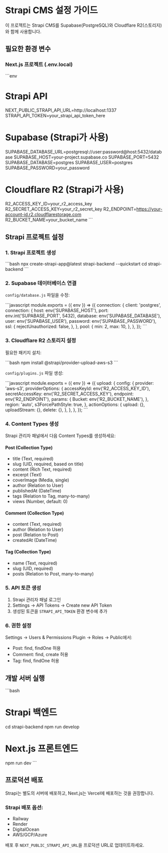 # Strapi CMS 설정 가이드

이 프로젝트는 Strapi CMS를 Supabase(PostgreSQL)와 Cloudflare R2(스토리지)와 함께 사용합니다.

## 필요한 환경 변수

### Next.js 프로젝트 (.env.local)

\`\`\`env
# Strapi API
NEXT_PUBLIC_STRAPI_API_URL=http://localhost:1337
STRAPI_API_TOKEN=your_strapi_api_token_here

# Supabase (Strapi가 사용)
SUPABASE_DATABASE_URL=postgresql://user:password@host:5432/database
SUPABASE_HOST=your-project.supabase.co
SUPABASE_PORT=5432
SUPABASE_DATABASE=postgres
SUPABASE_USER=postgres
SUPABASE_PASSWORD=your_password

# Cloudflare R2 (Strapi가 사용)
R2_ACCESS_KEY_ID=your_r2_access_key
R2_SECRET_ACCESS_KEY=your_r2_secret_key
R2_ENDPOINT=https://your-account-id.r2.cloudflarestorage.com
R2_BUCKET_NAME=your_bucket_name
\`\`\`

## Strapi 프로젝트 설정

### 1. Strapi 프로젝트 생성

\`\`\`bash
npx create-strapi-app@latest strapi-backend --quickstart
cd strapi-backend
\`\`\`

### 2. Supabase 데이터베이스 연결

`config/database.js` 파일을 수정:

\`\`\`javascript
module.exports = ({ env }) => ({
  connection: {
    client: 'postgres',
    connection: {
      host: env('SUPABASE_HOST'),
      port: env.int('SUPABASE_PORT', 5432),
      database: env('SUPABASE_DATABASE'),
      user: env('SUPABASE_USER'),
      password: env('SUPABASE_PASSWORD'),
      ssl: {
        rejectUnauthorized: false,
      },
    },
    pool: {
      min: 2,
      max: 10,
    },
  },
});
\`\`\`

### 3. Cloudflare R2 스토리지 설정

필요한 패키지 설치:

\`\`\`bash
npm install @strapi/provider-upload-aws-s3
\`\`\`

`config/plugins.js` 파일 생성:

\`\`\`javascript
module.exports = ({ env }) => ({
  upload: {
    config: {
      provider: 'aws-s3',
      providerOptions: {
        accessKeyId: env('R2_ACCESS_KEY_ID'),
        secretAccessKey: env('R2_SECRET_ACCESS_KEY'),
        endpoint: env('R2_ENDPOINT'),
        params: {
          Bucket: env('R2_BUCKET_NAME'),
        },
        region: 'auto',
        s3ForcePathStyle: true,
      },
      actionOptions: {
        upload: {},
        uploadStream: {},
        delete: {},
      },
    },
  },
});
\`\`\`

### 4. Content Types 생성

Strapi 관리자 패널에서 다음 Content Types를 생성하세요:

#### Post (Collection Type)
- title (Text, required)
- slug (UID, required, based on title)
- content (Rich Text, required)
- excerpt (Text)
- coverImage (Media, single)
- author (Relation to User)
- publishedAt (DateTime)
- tags (Relation to Tag, many-to-many)
- views (Number, default: 0)

#### Comment (Collection Type)
- content (Text, required)
- author (Relation to User)
- post (Relation to Post)
- createdAt (DateTime)

#### Tag (Collection Type)
- name (Text, required)
- slug (UID, required)
- posts (Relation to Post, many-to-many)

### 5. API 토큰 생성

1. Strapi 관리자 패널 로그인
2. Settings → API Tokens → Create new API Token
3. 생성된 토큰을 `STRAPI_API_TOKEN` 환경 변수에 추가

### 6. 권한 설정

Settings → Users & Permissions Plugin → Roles → Public에서:
- Post: find, findOne 허용
- Comment: find, create 허용
- Tag: find, findOne 허용

## 개발 서버 실행

\`\`\`bash
# Strapi 백엔드
cd strapi-backend
npm run develop

# Next.js 프론트엔드
npm run dev
\`\`\`

## 프로덕션 배포

Strapi는 별도의 서버에 배포하고, Next.js는 Vercel에 배포하는 것을 권장합니다.

### Strapi 배포 옵션:
- Railway
- Render
- DigitalOcean
- AWS/GCP/Azure

배포 후 `NEXT_PUBLIC_STRAPI_API_URL`을 프로덕션 URL로 업데이트하세요.
